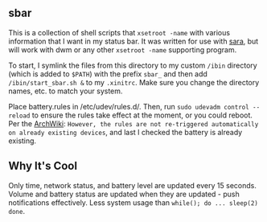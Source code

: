 sbar
-----
This is a collection of shell scripts that ``xsetroot -name`` with various information that I want in my status bar. It was written for use with [sara](https://github.com/gitluin/sara), but will work with dwm or any other ``xsetroot -name`` supporting program.

To start, I symlink the files from this directory to my custom ``/ibin`` directory (which is added to ``$PATH``) with the prefix ``sbar_`` and then add ``/ibin/start_sbar.sh &`` to my ``.xinitrc``. Make sure you change the directory names, etc. to match your system.

Place battery.rules in /etc/udev/rules.d/. Then, run ``sudo udevadm control --reload`` to ensure the rules take effect at the moment, or you could reboot. Per the [ArchWiki](https://wiki.archlinux.org/index.php/Udev): ``However, the rules are not re-triggered automatically on already existing devices``, and last I checked the battery is already existing.

## Why It's Cool
Only time, network status, and battery level are updated every 15 seconds. Volume and battery status are updated when they are updated - push notifications effectively. Less system usage than ``while(); do ... sleep(2) done``.
